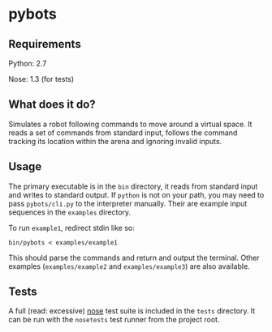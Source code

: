 # pybots

## Requirements

Python: 2.7

Nose: 1.3 (for tests)

## What does it do?

Simulates a robot following commands to move around a virtual space. It reads a set of commands from standard input, follows the command tracking its location within the arena and ignoring invalid inputs.

## Usage

The primary executable is in the `bin` directory, it reads from standard input and writes to standard output.
If `python` is not on your path, you may need to pass `pybots/cli.py` to the interpreter manually.
Their are example input sequences in the `examples` directory.

To run `example1`, redirect stdin like so:

    bin/pybots < examples/example1

This should parse the commands and return and output the terminal. Other examples (`examples/example2` and `examples/example3`) are also available.


## Tests

A full (read: excessive) [nose](http://readthedocs.org/docs/nose/en/latest/) test suite is included in the `tests` directory. It can be run with the `nosetests` test runner from the project root.
